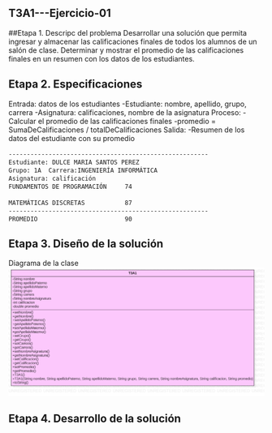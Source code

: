 ## T3A1---Ejercicio-01

##Etapa 1. Descripc  del problema
Desarrollar una solución que permita ingresar y almacenar las calificaciones finales de todos 
los alumnos de un salón de clase. Determinar y mostrar el promedio de las calificaciones finales 
en un resumen con los datos de los estudiantes.

## Etapa 2. Especificaciones
Entrada: datos de los estudiantes
-Estudiante: nombre, apellido, grupo, carrera
-Asignatura: calificaciones, nombre de la asignatura
Proceso:
-Calcular el promedio de las calificaciones finales
-promedio = SumaDeCalificaciones / totalDeCalificaciones
Salida:
-Resumen de los datos del estudiante con su promedio
~~~
-------------------------------------------------------
Estudiante: DULCE MARIA SANTOS PEREZ
Grupo: 1A  Carrera:INGENIERÍA INFORMÁTICA
Asignatura: calificación
FUNDAMENTOS DE PROGRAMACIÓN     74

MATEMÁTICAS DISCRETAS           87
-------------------------------------------------------
PROMEDIO                        90
~~~
## Etapa 3. Diseño de la solución
Diagrama de la clase
![](https://github.com/DulceSP/Ejercicio-Calificaciones/blob/main/Diagrama_Prom.png)

## Etapa 4. Desarrollo de la solución

